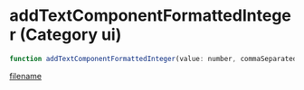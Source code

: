 # addTextComponentFormattedInteger (Category ui)

```js
function addTextComponentFormattedInteger(value: number, commaSeparated: boolean): void
```

[filename](addTextComponentFormattedInteger_m.md ':include')